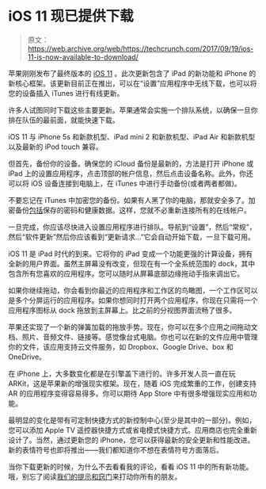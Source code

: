 # iOS 11 现已提供下载 

> 原文：<https://web.archive.org/web/https://techcrunch.com/2017/09/19/ios-11-is-now-available-to-download/>

苹果刚刚发布了最终版本的 [iOS 11](https://web.archive.org/web/20221207114213/https://beta.techcrunch.com/2017/09/19/ios-11-review/) 。此次更新包含了 iPad 的新功能和 iPhone 的新核心框架。该更新目前正在推出，可以在“设置”应用程序中无线下载，也可以将您的设备插入 iTunes 进行有线更新。

许多人试图同时下载这些主要更新。苹果通常会实施一个排队系统，以确保一旦你排在队伍的最前面，就能快速下载。

iOS 11 与 iPhone 5s 和新款机型、iPad mini 2 和新款机型、iPad Air 和新款机型以及最新的 iPod touch 兼容。

但首先，备份你的设备。确保您的 iCloud 备份是最新的，方法是打开 iPhone 或 iPad 上的设置应用程序，点击顶部的帐户信息，然后点击设备名称。此外，你还可以将 iOS 设备连接到电脑上，在 iTunes 中进行手动备份(或者两者都做)。

不要忘记在 iTunes 中加密您的备份。如果有人黑了你的电脑，那就安全多了。加密备份[包括](https://web.archive.org/web/20221207114213/https://support.apple.com/en-us/HT205220)保存的密码和健康数据。这样，您就不必重新连接所有的在线帐户。

一旦完成，你应该尽快进入设置应用程序进行排队。导航到“设置”，然后“常规”，然后“软件更新”然后你应该看到“更新请求…”它会自动开始下载，一旦下载可用。

iOS 11 是 iPad 时代的到来。它将你的 iPad 变成一个功能更强的计算设备，拥有全新的用户界面。虽然主屏幕没有改变，但现在有一个全系统范围的 dock，其中包含所有您喜欢的应用程序。您可以随时从屏幕底部边缘拖动手指来调出它。

如果你继续拖动，你会看到你最近的应用程序和工作区的鸟瞰图，一个工作区可以是多个分屏运行的应用程序。如果你想同时打开两个应用程序，你现在只需将一个应用程序图标从 dock 拖放到主屏幕上。比之前的分视图界面流畅了很多。

苹果还实现了一个新的弹簧加载的拖放手势。现在，你可以在多个应用之间拖动文档、照片、音频文件、链接等。感觉像台式电脑。你也可以在新的文件应用中管理你的文件，该应用支持云文件服务，如 Dropbox、Google Drive、box 和 OneDrive。

在 iPhone 上，大多数变化都是在引擎盖下进行的。许多开发人员一直在玩 ARKit，这是苹果新的增强现实框架。现在，随着 iOS 完成繁重的工作，创建支持 AR 的应用程序变得容易得多。你可以期待 App Store 中有很多增强现实应用和功能。

最明显的变化是带有可定制快捷方式的新控制中心(至少是其中的一部分)。例如，您可以添加 Apple TV 遥控器快捷方式或省电模式快捷方式。应用商店也完全重新设计了。当然，通过更新您的 iPhone，您可以获得最新的安全更新和性能改进。新的表情符号也即将推出——我们都知道你不想在表情符号方面落后。

当你下载更新的时候，为什么不去看看我的评论，看看 iOS 11 中的所有新功能。哦，别忘了阅读[我们的提示和窍门](https://web.archive.org/web/20221207114213/https://beta.techcrunch.com/gallery/15-neat-hidden-features-in-ios-11/)来打动你所有的朋友。